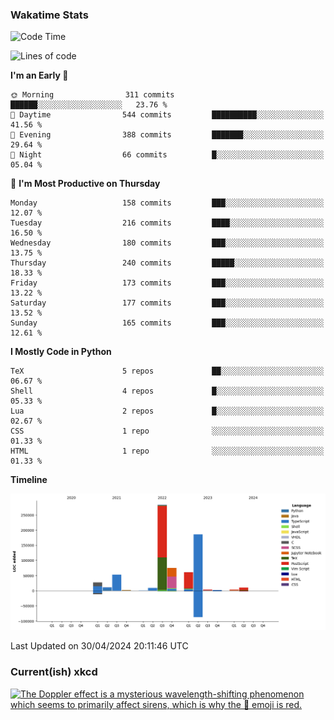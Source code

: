 ### Wakatime Stats
<!--START_SECTION:waka-->
![Code Time](http://img.shields.io/badge/Code%20Time-2%2C515%20hrs%2025%20mins-blue)

![Lines of code](https://img.shields.io/badge/From%20Hello%20World%20I%27ve%20Written-730.2%20thousand%20lines%20of%20code-blue)

**I'm an Early 🐤** 

```text
🌞 Morning                311 commits         ██████░░░░░░░░░░░░░░░░░░░   23.76 % 
🌆 Daytime                544 commits         ██████████░░░░░░░░░░░░░░░   41.56 % 
🌃 Evening                388 commits         ███████░░░░░░░░░░░░░░░░░░   29.64 % 
🌙 Night                  66 commits          █░░░░░░░░░░░░░░░░░░░░░░░░   05.04 % 
```
📅 **I'm Most Productive on Thursday** 

```text
Monday                   158 commits         ███░░░░░░░░░░░░░░░░░░░░░░   12.07 % 
Tuesday                  216 commits         ████░░░░░░░░░░░░░░░░░░░░░   16.50 % 
Wednesday                180 commits         ███░░░░░░░░░░░░░░░░░░░░░░   13.75 % 
Thursday                 240 commits         █████░░░░░░░░░░░░░░░░░░░░   18.33 % 
Friday                   173 commits         ███░░░░░░░░░░░░░░░░░░░░░░   13.22 % 
Saturday                 177 commits         ███░░░░░░░░░░░░░░░░░░░░░░   13.52 % 
Sunday                   165 commits         ███░░░░░░░░░░░░░░░░░░░░░░   12.61 % 
```


**I Mostly Code in Python** 

```text
TeX                      5 repos             ██░░░░░░░░░░░░░░░░░░░░░░░   06.67 % 
Shell                    4 repos             █░░░░░░░░░░░░░░░░░░░░░░░░   05.33 % 
Lua                      2 repos             █░░░░░░░░░░░░░░░░░░░░░░░░   02.67 % 
CSS                      1 repo              ░░░░░░░░░░░░░░░░░░░░░░░░░   01.33 % 
HTML                     1 repo              ░░░░░░░░░░░░░░░░░░░░░░░░░   01.33 % 
```



**Timeline**

![Lines of Code chart](https://raw.githubusercontent.com/joshuajeschek/joshuajeschek/main/assets/bar_graph.png)


 Last Updated on 30/04/2024 20:11:46 UTC
<!--END_SECTION:waka-->

### Current(ish) xkcd
<a id="xkcd-a" title="The Doppler effect is a mysterious wavelength-shifting phenomenon which seems to primarily affect sirens, which is why the 🚨 emoji is red." href="https://www.xkcd.com" target="_blank">
        <img align="center" id="xkcd-img" src="https://imgs.xkcd.com/comics/doppler_effect.png" alt="The Doppler effect is a mysterious wavelength-shifting phenomenon which seems to primarily affect sirens, which is why the 🚨 emoji is red." height=300 />
</a>

